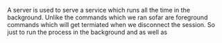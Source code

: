 
A server is used to serve a service which runs all the time in the background. Unlike the commands which we ran sofar are foreground commands which will get termiated when we disconnect the session. So just to run the process in the background and as well as 